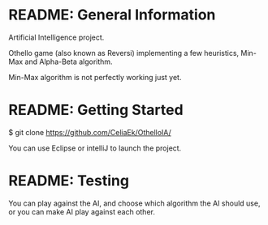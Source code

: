 # README: General Information

Artificial Intelligence project.

Othello game (also known as Reversi) implementing a few heuristics, Min-Max and Alpha-Beta algorithm.

Min-Max algorithm is not perfectly working just yet.


# README: Getting Started

$ git clone https://github.com/CeliaEk/OthelloIA/

You can use Eclipse or intelliJ to launch the project.


# README: Testing

You can play against the AI, and choose which algorithm the AI should use, or you can make AI play against each other.



